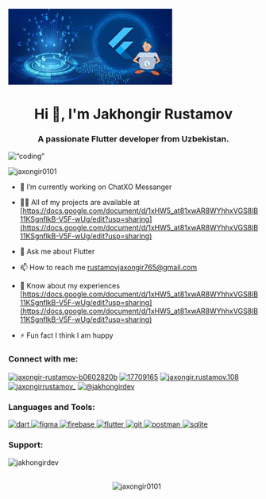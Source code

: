 ![logo](https://github.com/Jaxongir0101/Jaxongir0101/blob/main/images.jpeg)
<h1 align="center">Hi 👋, I'm Jakhongir Rustamov</h1>
<h3 align="center">A passionate Flutter developer from Uzbekistan.</h3>

<image align=“right” alt=“coding” width = 400 src=”https://i.pinimg.com/originals/e8/f4/53/e8f453469a3ec97ecd354df465d73913.gif”>

<p align="left"> <img src="https://komarev.com/ghpvc/?username=jaxongir0101&label=Profile%20views&color=0e75b6&style=flat" alt="jaxongir0101" /> </p>

- 🔭 I’m currently working on ChatXO Messanger

- 👨‍💻 All of my projects are available at [https://docs.google.com/document/d/1xHW5_at81xwAR8WYhhxVGS8lB11KSgnflkB-V5F-wUg/edit?usp=sharing](https://docs.google.com/document/d/1xHW5_at81xwAR8WYhhxVGS8lB11KSgnflkB-V5F-wUg/edit?usp=sharing)

- 💬 Ask me about Flutter

- 📫 How to reach me rustamovjaxongir765@gmail.com

- 📄 Know about my experiences [https://docs.google.com/document/d/1xHW5_at81xwAR8WYhhxVGS8lB11KSgnflkB-V5F-wUg/edit?usp=sharing](https://docs.google.com/document/d/1xHW5_at81xwAR8WYhhxVGS8lB11KSgnflkB-V5F-wUg/edit?usp=sharing)

- ⚡ Fun fact I think I am huppy

<h3 align="left">Connect with me:</h3>
<p align="left">
<a href="https://linkedin.com/in/jaxongir-rustamov-b0602820b" target="blank"><img align="center" src="https://raw.githubusercontent.com/rahuldkjain/github-profile-readme-generator/master/src/images/icons/Social/linked-in-alt.svg" alt="jaxongir-rustamov-b0602820b" height="30" width="40" /></a>
<a href="https://stackoverflow.com/users/17709165" target="blank"><img align="center" src="https://raw.githubusercontent.com/rahuldkjain/github-profile-readme-generator/master/src/images/icons/Social/stack-overflow.svg" alt="17709165" height="30" width="40" /></a>
<a href="https://fb.com/jaxongir.rustamov.108" target="blank"><img align="center" src="https://raw.githubusercontent.com/rahuldkjain/github-profile-readme-generator/master/src/images/icons/Social/facebook.svg" alt="jaxongir.rustamov.108" height="30" width="40" /></a>
<a href="https://instagram.com/jaxongirrustamov_" target="blank"><img align="center" src="https://raw.githubusercontent.com/rahuldkjain/github-profile-readme-generator/master/src/images/icons/Social/instagram.svg" alt="jaxongirrustamov_" height="30" width="40" /></a>
<a href="https://medium.com/@jakhongirdev" target="blank"><img align="center" src="https://raw.githubusercontent.com/rahuldkjain/github-profile-readme-generator/master/src/images/icons/Social/medium.svg" alt="@jakhongirdev" height="30" width="40" /></a>
</p>

<h3 align="left">Languages and Tools:</h3>
<p align="left"> <a href="https://dart.dev" target="_blank" rel="noreferrer"> <img src="https://www.vectorlogo.zone/logos/dartlang/dartlang-icon.svg" alt="dart" width="40" height="40"/> </a> <a href="https://www.figma.com/" target="_blank" rel="noreferrer"> <img src="https://www.vectorlogo.zone/logos/figma/figma-icon.svg" alt="figma" width="40" height="40"/> </a> <a href="https://firebase.google.com/" target="_blank" rel="noreferrer"> <img src="https://www.vectorlogo.zone/logos/firebase/firebase-icon.svg" alt="firebase" width="40" height="40"/> </a> <a href="https://flutter.dev" target="_blank" rel="noreferrer"> <img src="https://www.vectorlogo.zone/logos/flutterio/flutterio-icon.svg" alt="flutter" width="40" height="40"/> </a> <a href="https://git-scm.com/" target="_blank" rel="noreferrer"> <img src="https://www.vectorlogo.zone/logos/git-scm/git-scm-icon.svg" alt="git" width="40" height="40"/> </a> <a href="https://postman.com" target="_blank" rel="noreferrer"> <img src="https://www.vectorlogo.zone/logos/getpostman/getpostman-icon.svg" alt="postman" width="40" height="40"/> </a> <a href="https://www.sqlite.org/" target="_blank" rel="noreferrer"> <img src="https://www.vectorlogo.zone/logos/sqlite/sqlite-icon.svg" alt="sqlite" width="40" height="40"/> </a> </p>

<h3 align="left">Support:</h3>
<p><a href="https://www.buymeacoffee.com/jakhongirdev"> <img align="left" src="https://cdn.buymeacoffee.com/buttons/v2/default-yellow.png" height="50" width="210" alt="jakhongirdev" /></a></p><br><br>

<p><img align="left" src="https://github-readme-stats.vercel.app/api/top-langs?username=jaxongir0101&show_icons=true&locale=en&layout=compact" alt="jaxongir0101" /></p>
